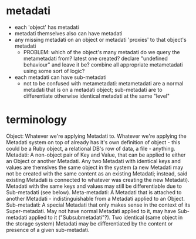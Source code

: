 metadati
========

- each 'object' has metadati
- metadati themselves also can have metadati
- any missing metadati on an object or metadati 'proxies' to that object's metadati
  - PROBLEM: which of the object's many metadati do we query the metametadati
    from? latest one created? declare "undefined behaviour" and leave it be?
    combine all appropriate metametadati using some sort of logic?
- each metadati can have sub-metadati
  - not to be confused with metametadati: metametadati are a normal metadati
    that is on a metadati object; sub-metadati are to differentiate otherwise
    identical metadati at the same "level"

terminology
===========
Object:
  Whatever we're applying Metadati to. Whatever we're applying the Metadati
  system on top of already has it's own definition of object - this could be
  a Ruby object, a relational DB's row of data, a file - anything.
Metadati:
  A non-object pair of Key and Value, that can be applied to either an Object
  or another Metadati. Any two Metadati with identical keys and values are
  themslves the same object in the system (a new Metadati may not be created
  with the same content as an existing Metadati; instead, said existing
  Metadati is connected to whatever was creating the new Metadati). Metadati
  with the same keys and values may still be differentiable due to
  Sub-metadati (see below).
Meta-metadati:
  A Metadati that is attached to another Metadati - indistinguishable from a
  Metadati applied to an Object.
Sub-metadati:
  A special Metadati that only makes sense in the context of its
  Super-metadati. May not have normal Metadati applied to it, may have
  Sub-metadati applied to it ("Subsubmetadati"?). Two identical (same object
  in the storage system) Metadati may be differentiated by the content or
  presence of a given sub-metadati.